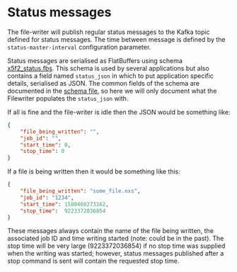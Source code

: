 # Status messages

The file-writer will publish regular status messages to the Kafka topic defined for status messages.
The time between message is defined by the `status-master-interval` configuration parameter.

Status messages are serialised as FlatBuffers using schema 
[x5f2_status.fbs](https://github.com/ess-dmsc/streaming-data-types/blob/master/schemas/x5f2_status.fbs).
This schema is used by several applications but also contains a field named `status_json` in which to put
application specific details, serialised as JSON. The common fields of the schema are documented in the
[schema file](https://github.com/ess-dmsc/streaming-data-types/blob/master/schemas/x5f2_status.fbs),
so here we will only document what the Filewriter populates the `status_json` with.

If all is fine and the file-writer is idle then the JSON would be something like:

```json
{
    "file_being_written": "",
    "job_id": "",
    "start_time": 0,
    "stop_time": 0
}
```

If a file is being written then it would be something like this:

```json
{
    "file_being_written": "some_file.nxs",
    "job_id": "1234",
    "start_time": 1580460273162,
    "stop_time":  9223372036854
}
```

These messages always contain the name of the file being written, the associated job ID and time writing started (note: 
could be in the past). The stop time will be very large (9223372036854) if no stop time was supplied when the writing 
was started; however, status messages published after a stop command is sent will contain the requested stop time. 
